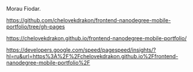 Morau Fiodar.

https://github.com/chelovekdrakon/frontend-nanodegree-mobile-portfolio/tree/gh-pages

https://chelovekdrakon.github.io/frontend-nanodegree-mobile-portfolio/

https://developers.google.com/speed/pagespeed/insights/?hl=ru&url=https%3A%2F%2Fchelovekdrakon.github.io%2Ffrontend-nanodegree-mobile-portfolio%2F
